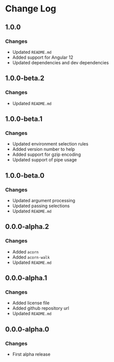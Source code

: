 # Change Log

## 1.0.0

### Changes

- Updated `README.md`
- Added support for Angular 12
- Updated dependencies and dev dependencies

## 1.0.0-beta.2

### Changes

- Updated `README.md`

## 1.0.0-beta.1

### Changes

- Updated environment selection rules
- Added version number to help
- Added support for gzip encoding
- Updated support of pipe usage

## 1.0.0-beta.0

### Changes

- Updated argument processing
- Updated passing selections
- Updated `README.md`

## 0.0.0-alpha.2

### Changes

- Added `acorn`
- Added `acorn-walk`
- Updated `README.md`

## 0.0.0-alpha.1

### Changes

- Added license file
- Added github repository url
- Updated `README.md`

## 0.0.0-alpha.0

### Changes

- First alpha release
